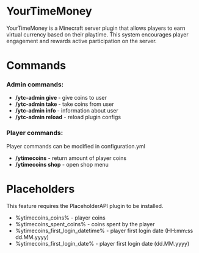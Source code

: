 # YourTimeMoney
YourTimeMoney is a Minecraft server plugin that allows players to earn virtual currency based on their playtime. This system encourages player engagement and rewards active participation on the server.

# Commands
### Admin commands:
- **/ytc-admin give <player> <amount>** - give coins to user
- **/ytc-admin take <player> <amount>** - take coins from user
- **/ytc-admin info <player>** - information about user
- **/ytc-admin reload** - reload plugin configs
### Player commands:
Player commands can be modified in configuration.yml
- **/ytimecoins** - return amount of player coins
- **/ytimecoins shop** - open shop menu

# Placeholders
This feature requires the PlaceholderAPI plugin to be installed.
- %ytimecoins_coins% - player coins
- %ytimecoins_spent_coins% - coins spent by the player
- %ytimecoins_first_login_datetime% - player first login date (HH:mm:ss dd.MM.yyyy)
- %ytimecoins_first_login_date% - player first login date (dd.MM.yyyy)